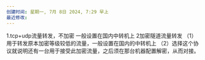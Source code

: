 ```yaml
---
创建时间: 星期一, 7月 8日 2024, 7:29 早上
最近修改: 
---
```

1.tcp+udp流量转发，不加密
一般设置在国内中转机上
2加密隧道流量转发
（1）用于转发原本加密等级较低的流量，一般设置在国内的中转机上
（2）选择这个协议就说明还有一台用于接受此加密流量，之后须在那台机器配置解密，从而对接。